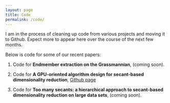 ```yaml
---
layout: page
title: Code
permalink: /code/
---
```


I am in the process of cleaning up code from various projects and moving it to Github. Expect more to appear here over the course of the next few months.

Below is code for some of our recent papers:

1. Code for **Endmember extraction on the Grassmannian**, (coming soon).

2. Code for **A GPU-oriented algorithm design for secant-based dimensionality reduction**, [Github page](https://github.com/hkvinge/Secant-avoidance-projection-algorithm)

3. Code for **Too many secants: a hierarchical approach to secant-based dimensionality reduction on large data sets**, (coming soon).

